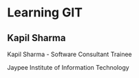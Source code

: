 # Learning GIT

## Kapil Sharma

Kapil Sharma - Software Consultant Trainee

Jaypee Institute of Information Technology
